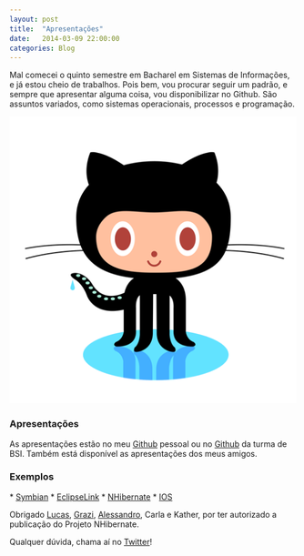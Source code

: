 ```yaml
---
layout: post
title:  "Apresentações"
date:   2014-03-09 22:00:00
categories: Blog
---
```


Mal comecei o quinto semestre em Bacharel em Sistemas de Informações, e já estou cheio de trabalhos. Pois bem, vou procurar seguir um padrão, e sempre que apresentar alguma coisa, vou disponibilizar no Github. São assuntos variados, como sistemas operacionais, processos e programação.

<img src="/img/posts/github.png" />

<h3>Apresentações</h3>
As apresentações estão no meu <a href="https://github.com/FabricioRonchi" target="blank">Github</a> pessoal ou no <a href="https://github.com/bsi" target="blank">Github</a> da turma de BSI. Também está disponível as apresentações dos meus amigos.

<h3>Exemplos</h3>
* <a href="https://github.com/bsi/Symbian" target="blank">Symbian</a>
* <a href="https://github.com/bsi/EclipseLink" target="blank">EclipseLink</a>
* <a href="https://github.com/bsi/nhibernate" target="blank">NHibernate</a>
* <a href="http://bsi.github.io/ios" target="blank">IOS</a>

Obrigado <a href="https://github.com/AgtLucas" target="blank">Lucas</a>, <a href="https://github.com/grazigrossklags" target="blank">Grazi</a>, <a href="https://github.com/alessandrostein" target="blank">Alessandro</a>, Carla e Kather, por ter autorizado a publicação do Projeto NHibernate.

Qualquer dúvida, chama aí no <a href="https://twitter.com/FRonchii" target="blank">Twitter</a>!
